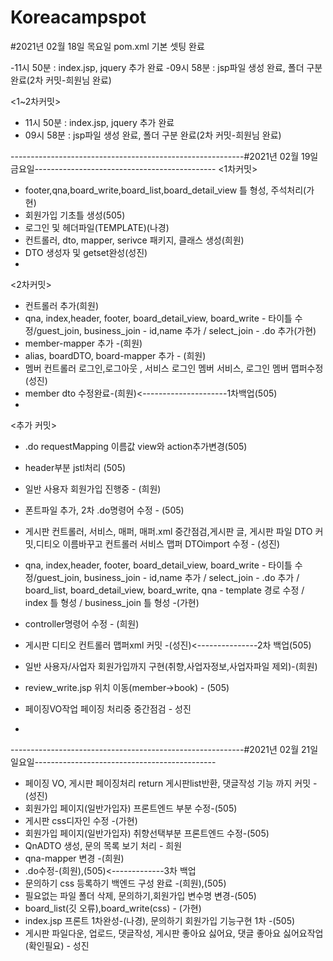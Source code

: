 # Koreacampspot

#2021년 02월 18일 목요일 pom.xml 기본 셋팅 완료

-11시 50분 : index.jsp, jquery 추가 완료
-09시 58분 : jsp파일 생성 완료, 폴더 구분 완료(2차 커밋-희원님 완료)

<1~2차커밋>
- 11시 50분 : index.jsp, jquery 추가 완료
- 09시 58분 : jsp파일 생성 완료, 폴더 구분 완료(2차 커밋-희원님 완료)

----------------------------------------------------------#2021년 02월 19일 금요일---------------------------------------------
<1차커밋>
- footer,qna,board_write,board_list,board_detail_view 틀 형성, 주석처리(가현)
- 회원가입 기초틀 생성(505)
- 로그인 및 헤더파일(TEMPLATE)(나경)
- 컨트롤러, dto, mapper, serivce 패키지, 클래스 생성(희원)
- DTO 생성자 및 getset완성(성진)
- 
<2차커밋>
- 컨트롤러 추가(희원)
- qna, index,header, footer, board_detail_view, board_write - 타이틀 수정/guest_join, business_join - id,name 추가 / select_join   - .do 추가(가현)
- member-mapper 추가 -(희원)
- alias, boardDTO, board-mapper 추가 - (희원)
- 멤버 컨트롤러 로그인,로그아웃 , 서비스 로그인 멤버 서비스, 로그인 멤버 맵퍼수정(성진)
- member dto 수정완료-(희원)<---------------------1차백업(505)
- 

<추가 커밋>
- .do requestMapping 이름값 view와 action추가변경(505)
- header부분 jstl처리 (505)
- 일반 사용자 회원가입 진행중 - (희원)
- 폰트파일 추가, 2차 .do명령어 수정 - (505)
- 게시판 컨트롤러, 서비스, 매퍼, 매퍼.xml 중간점검,게시판 글, 게시판 파일 DTO 커밋,디티오 이름바꾸고 컨트롤러 서비스 맵퍼 DTOimport 수정 - (성진)

- qna, index,header, footer, board_detail_view, board_write - 타이틀 수정/guest_join, business_join - id,name 추가 / select_join   - .do 추가 / board_list, board_detail_view, board_write, qna - template 경로 수정 / index 틀 형성 / business_join 틀 형성 -(가현)
- controller명령어 수정 - (희원)
- 게시판 디티오 컨트롤러 맵퍼xml 커밋 -(성진)<---------------2차 백업(505)
- 일반 사용자/사업자 회원가입까지 구현(취향,사업자정보,사업자파일 제외)-(희원)
- review_write.jsp 위치 이동(member->book) - (505)
- 페이징VO작업 페이징 처리중 중간점검 - 성진
- 


----------------------------------------------------------#2021년 02월 21일 일요일---------------------------------------------
- 페이징 VO, 게시판 페이징처리 return 게시판list반환, 댓글작성 기능 까지 커밋 - (성진)
- 회원가입 페이지(일반가입자) 프론트엔드 부분 수정-(505)
- 게시판 css디자인 수정 -(가현)
- 회원가입 페이지(일반가입자) 취향선택부분 프론트엔드 수정-(505)
- QnADTO 생성, 문의 목록 보기 처리 - 희원
- qna-mapper 변경 -(희원)
- .do수정-(희원),(505)<-------------3차 백업
- 문의하기 css 등록하기 백엔드 구성 완료 -(희원),(505)
- 필요없는 파일 폴더 삭제, 문의하기,회원가입 변수명 변경-(505)
- board_list(깃 오류),board_write(css) - (가현)
- index.jsp 프론트 1차완성-(나경), 문의하기 회원가입 기능구현 1차 -(505)
- 게시판 파일다운, 업로드, 댓글작성, 게시판 좋아요 싫어요, 댓글 좋아요 싫어요작업(확인필요) - 성진

